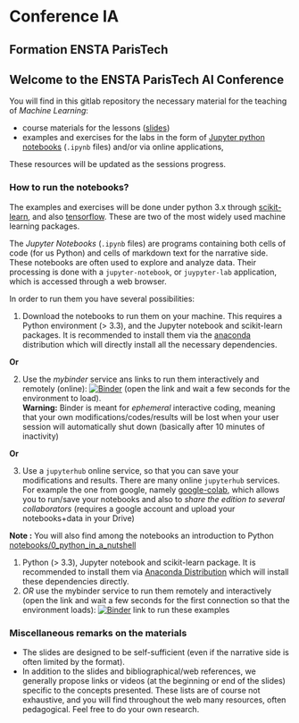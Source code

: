 # Conference IA

## Formation ENSTA ParisTech


## Welcome to the ENSTA ParisTech AI Conference

You will find in this gitlab repository the necessary material for the teaching of
_Machine Learning_:

- course materials for the lessons ([slides](https://gricad-gitlab.univ-grenoble-alpes.fr/chatelaf%2Fconference-ia/-/tree/master/slides))
- examples and exercises for the labs in the form of [Jupyter python notebooks](https://gricad-gitlab.univ-grenoble-alpes.fr/chatelaf%2Fconference-ia/-/tree/master/notebooks) (`.ipynb` files) and/or via online applications,
<!--- quiz: [Socrative](https://b.socrative.com/login/student/) online tool, room *MLASI*-->

These resources will be updated as the sessions progress.

### How to run the notebooks?

The examples and exercises will be done under python 3.x through [scikit-learn](https://scikit-learn.org/), and also [tensorflow](https://www.tensorflow.org/). These are two of the most widely used machine learning packages.

The _Jupyter Notebooks_ (`.ipynb` files) are programs containing both cells of code (for us Python) and cells of markdown text for the narrative side. These notebooks are often used to explore and analyze data. Their processing is done with a `jupyter-notebook`, or `juypyter-lab` application, which is accessed through a web browser.

In order to run them you have several possibilities:

1. Download the notebooks to run them on your machine. This requires a Python environment (> 3.3), and the Jupyter notebook and scikit-learn packages. It is recommended to install them via the [anaconda](https://www.anaconda.com/downloads) distribution which will directly install all the necessary dependencies.

**Or**

2. Use the _mybinder_ service ans links to run them interactively and remotely (online): [![Binder](https://mybinder.org/badge_logo.svg)](https://mybinder.org/v2/git/https%3A%2F%2Fgricad-gitlab.univ-grenoble-alpes.fr%2Fchatelaf%2Fconference-ia/master?urlpath=lab/tree/notebooks) (open the link and wait a few seconds for the environment to load).<br>
  **Warning:** Binder is meant for _ephemeral_ interactive coding, meaning that your own modifications/codes/results will be lost when your user session will automatically shut down (basically after 10 minutes of inactivity)

**Or**

3. Use a `jupyterhub` online service, so that you can save your modifications and results. There are many online `jupyterhub` services.  For example the one from google, namely [google-colab](https://colab.research.google.com/), which allows you to run/save your notebooks and also to _share the edition to several collaborators_ (requires a google account and upload your notebooks+data in your Drive)


**Note :** You will also find among the notebooks an introduction to Python [notebooks/0_python_in_a_nutshell](https://gricad-gitlab.univ-grenoble-alpes.fr/chatelaf%2Fconference-ia/-/tree/master/notebooks%2F0_python_in_a_nutshell)


  1) Python (> 3.3), Jupyter notebook and scikit-learn package. It is recommended to install them via <a href="https://www.anaconda.com/downloads">Anaconda Distribution</a>
    which will install these dependencies directly.
  2) *OR* use the mybinder service to run them remotely and interactively (open the link and wait a few seconds for the first connection so that the environment loads):
     <!--  [![Binder](https://mybinder.org/badge_logo.svg)](https://mybinder.org/v2/git/https%3A%2F%2Fgricad-gitlab.univ-grenoble-alpes.fr%2Fchatelaf%2Fconference-ia/d98a199f66d603b0b1e7c25fbe1341d29a40cd39?filepath=notebooks)-->
     [![Binder](https://mybinder.org/badge_logo.svg)](https://mybinder.org/v2/git/https%3A%2F%2Fgricad-gitlab.univ-grenoble-alpes.fr%2Fchatelaf%2Fconference-ia/master?urlpath=lab/tree/notebooks)
link  to run these examples


### Miscellaneous remarks on the materials

- The slides are designed to be self-sufficient (even if the narrative side is often limited by the format).
- In addition to the slides and bibliographical/web references, we generally propose links or videos (at the beginning or end of the slides) specific to the concepts presented. These lists are of course not exhaustive, and you will find throughout the web many resources, often pedagogical. Feel free to do your own research.
